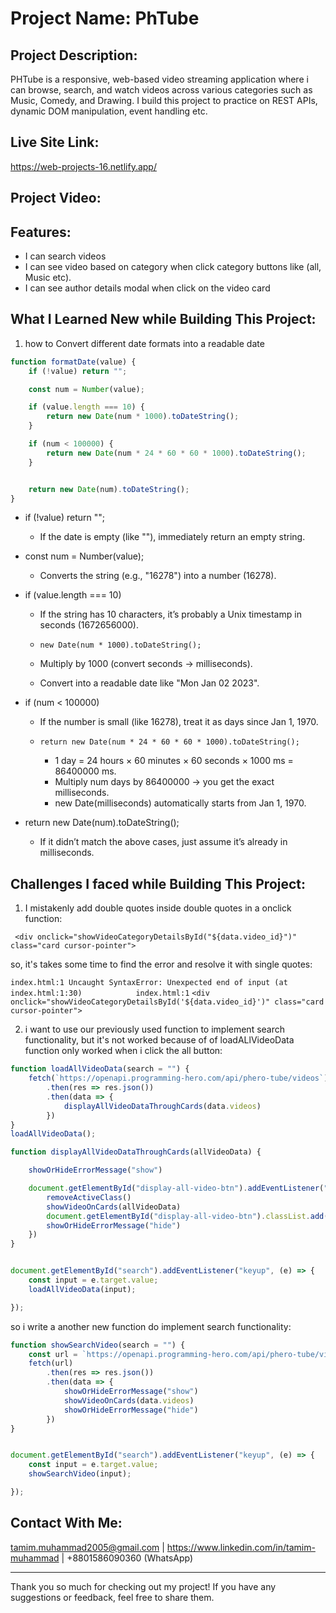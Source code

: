 # Project Name: PhTube

## Project Description:  
PHTube is a responsive, web-based video streaming application where i can browse, search, and watch videos across various categories such as Music, Comedy, and Drawing. I build this project to practice on REST APIs, dynamic DOM manipulation, event handling etc.

## Live Site Link:
https://web-projects-16.netlify.app/

## Project Video:

## Features:
- I can search videos
- I can see video based on category when click category buttons like (all, Music etc).
- I can see author details modal when click on the video card 

## What I Learned New while Building This Project:

1. how to Convert different date formats into a readable date
```js
function formatDate(value) {
    if (!value) return "";

    const num = Number(value);

    if (value.length === 10) {
        return new Date(num * 1000).toDateString();
    }

    if (num < 100000) {
        return new Date(num * 24 * 60 * 60 * 1000).toDateString();
    }


    return new Date(num).toDateString();
}
```
- if (!value) return "";
  - If the date is empty (like ""), immediately return an empty string.

- const num = Number(value);
  - Converts the string (e.g., "16278") into a number (16278).

- if (value.length === 10)
  - If the string has 10 characters, it’s probably a Unix timestamp in seconds (1672656000).

  - ```new Date(num * 1000).toDateString();```
  - Multiply by 1000 (convert seconds → milliseconds).
  - Convert into a readable date like "Mon Jan 02 2023".

- if (num < 100000)
  - If the number is small (like 16278), treat it as days since Jan 1, 1970.
  
  - ```return new Date(num * 24 * 60 * 60 * 1000).toDateString();```  

    - 1 day = 24 hours × 60 minutes × 60 seconds × 1000 ms = 86400000 ms.
    - Multiply num days by 86400000 → you get the exact milliseconds.
    - new Date(milliseconds) automatically starts from Jan 1, 1970.

- return new Date(num).toDateString();
  - If it didn’t match the above cases, just assume it’s already in milliseconds.

## Challenges I faced while Building This Project:
1. I mistakenly add double quotes inside double quotes in a onclick function:

``` <div onclick="showVideoCategoryDetailsById("${data.video_id}")" class="card cursor-pointer">```

so, it's takes some time to find the error and resolve it with single quotes:  
 
```index.html:1 Uncaught SyntaxError: Unexpected end of input (at index.html:1:30)            index.html:1```
```<div onclick="showVideoCategoryDetailsById('${data.video_id}')" class="card cursor-pointer">```

2. i want to use our previously used function to implement search functionality, but it's not worked because of of loadALlVideoData function only worked when i click the all button: 

```js
function loadAllVideoData(search = "") {
    fetch(`https://openapi.programming-hero.com/api/phero-tube/videos`)
        .then(res => res.json())
        .then(data => {
            displayAllVideoDataThroughCards(data.videos)
        })
}
loadAllVideoData();

function displayAllVideoDataThroughCards(allVideoData) {

    showOrHideErrorMessage("show")

    document.getElementById("display-all-video-btn").addEventListener("click", () => {
        removeActiveClass()
        showVideoOnCards(allVideoData)
        document.getElementById("display-all-video-btn").classList.add("active")
        showOrHideErrorMessage("hide")
    })
}


document.getElementById("search").addEventListener("keyup", (e) => {
    const input = e.target.value;
    loadAllVideoData(input);

});
```

so i write a another new function do implement search functionality: 

```js
function showSearchVideo(search = "") {
    const url = `https://openapi.programming-hero.com/api/phero-tube/videos?title=${search}`
    fetch(url)
        .then(res => res.json())
        .then(data => {
            showOrHideErrorMessage("show")
            showVideoOnCards(data.videos)
            showOrHideErrorMessage("hide")
        })
}


document.getElementById("search").addEventListener("keyup", (e) => {
    const input = e.target.value;
    showSearchVideo(input);

});
```

## Contact With Me: 

tamim.muhammad2005@gmail.com | https://www.linkedin.com/in/tamim-muhammad | +8801586090360 (WhatsApp)

---

Thank you so much for checking out my project! If you have any suggestions or feedback, feel free to share them.

